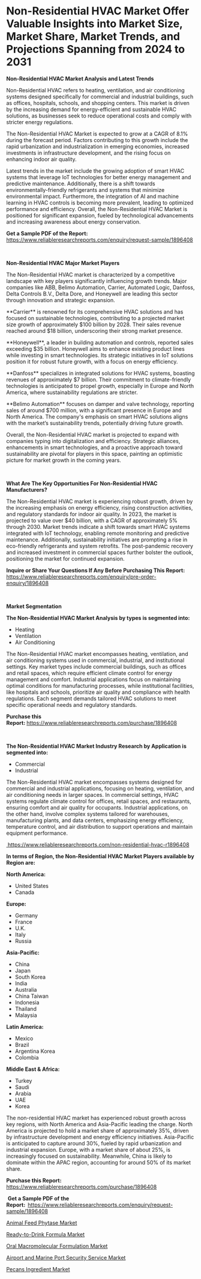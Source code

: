 <p><h1>Non-Residential HVAC Market Offer Valuable Insights into Market Size, Market Share, Market Trends, and Projections Spanning from 2024 to 2031</h1></p><p><strong>Non-Residential HVAC Market Analysis and Latest Trends</strong></p>
<p><p>Non-Residential HVAC refers to heating, ventilation, and air conditioning systems designed specifically for commercial and industrial buildings, such as offices, hospitals, schools, and shopping centers. This market is driven by the increasing demand for energy-efficient and sustainable HVAC solutions, as businesses seek to reduce operational costs and comply with stricter energy regulations. </p><p>The Non-Residential HVAC Market is expected to grow at a CAGR of 8.1% during the forecast period. Factors contributing to this growth include the rapid urbanization and industrialization in emerging economies, increased investments in infrastructure development, and the rising focus on enhancing indoor air quality. </p><p>Latest trends in the market include the growing adoption of smart HVAC systems that leverage IoT technologies for better energy management and predictive maintenance. Additionally, there is a shift towards environmentally-friendly refrigerants and systems that minimize environmental impact. Furthermore, the integration of AI and machine learning in HVAC controls is becoming more prevalent, leading to optimized performance and efficiency. Overall, the Non-Residential HVAC Market is positioned for significant expansion, fueled by technological advancements and increasing awareness about energy conservation.</p></p>
<p><strong>Get a Sample PDF of the Report:&nbsp;</strong> <a href="https://www.reliableresearchreports.com/enquiry/request-sample/1896408?utm_campaign=1565&utm_medium=2&utm_source=Github&utm_content=ia&utm_term=24102024&utm_id=non-residential-hvac">https://www.reliableresearchreports.com/enquiry/request-sample/1896408</a></p>
<p>&nbsp;</p>
<p><strong>Non-Residential HVAC Major Market Players</strong></p>
<p><p>The Non-Residential HVAC market is characterized by a competitive landscape with key players significantly influencing growth trends. Major companies like ABB, Belimo Automation, Carrier, Automated Logic, Danfoss, Delta Controls B.V., Delta Dore, and Honeywell are leading this sector through innovation and strategic expansion.</p><p>**Carrier** is renowned for its comprehensive HVAC solutions and has focused on sustainable technologies, contributing to a projected market size growth of approximately $100 billion by 2028. Their sales revenue reached around $18 billion, underscoring their strong market presence.</p><p>**Honeywell**, a leader in building automation and controls, reported sales exceeding $35 billion. Honeywell aims to enhance existing product lines while investing in smart technologies. Its strategic initiatives in IoT solutions position it for robust future growth, with a focus on energy efficiency.</p><p>**Danfoss** specializes in integrated solutions for HVAC systems, boasting revenues of approximately $7 billion. Their commitment to climate-friendly technologies is anticipated to propel growth, especially in Europe and North America, where sustainability regulations are stricter.</p><p>**Belimo Automation** focuses on damper and valve technology, reporting sales of around $700 million, with a significant presence in Europe and North America. The company's emphasis on smart HVAC solutions aligns with the market’s sustainability trends, potentially driving future growth.</p><p>Overall, the Non-Residential HVAC market is projected to expand with companies typing into digitalization and efficiency. Strategic alliances, enhancements in smart technologies, and a proactive approach toward sustainability are pivotal for players in this space, painting an optimistic picture for market growth in the coming years.</p></p>
<p>&nbsp;</p>
<p><strong>What Are The Key Opportunities For Non-Residential HVAC Manufacturers?</strong></p>
<p><p>The Non-Residential HVAC market is experiencing robust growth, driven by the increasing emphasis on energy efficiency, rising construction activities, and regulatory standards for indoor air quality. In 2023, the market is projected to value over $40 billion, with a CAGR of approximately 5% through 2030. Market trends indicate a shift towards smart HVAC systems integrated with IoT technology, enabling remote monitoring and predictive maintenance. Additionally, sustainability initiatives are prompting a rise in eco-friendly refrigerants and system retrofits. The post-pandemic recovery and increased investment in commercial spaces further bolster the outlook, positioning the market for continued expansion.</p></p>
<p><strong>Inquire or Share Your Questions If Any Before Purchasing This Report:</strong> <a href="https://www.reliableresearchreports.com/enquiry/pre-order-enquiry/1896408?utm_campaign=1565&utm_medium=2&utm_source=Github&utm_content=ia&utm_term=24102024&utm_id=non-residential-hvac">https://www.reliableresearchreports.com/enquiry/pre-order-enquiry/1896408</a></p>
<p>&nbsp;</p>
<p><strong>Market Segmentation</strong></p>
<p><strong>The Non-Residential HVAC Market Analysis by types is segmented into:</strong></p>
<p><ul><li>Heating</li><li>Ventilation</li><li>Air Conditioning</li></ul></p>
<p><p>The Non-Residential HVAC market encompasses heating, ventilation, and air conditioning systems used in commercial, industrial, and institutional settings. Key market types include commercial buildings, such as offices and retail spaces, which require efficient climate control for energy management and comfort. Industrial applications focus on maintaining optimal conditions for manufacturing processes, while institutional facilities, like hospitals and schools, prioritize air quality and compliance with health regulations. Each segment demands tailored HVAC solutions to meet specific operational needs and regulatory standards.</p></p>
<p><strong>Purchase this Report:&nbsp;</strong><a href="https://www.reliableresearchreports.com/purchase/1896408?utm_campaign=1565&utm_medium=2&utm_source=Github&utm_content=ia&utm_term=24102024&utm_id=non-residential-hvac">https://www.reliableresearchreports.com/purchase/1896408</a></p>
<p>&nbsp;</p>
<p><strong>The Non-Residential HVAC Market Industry Research by Application is segmented into:</strong></p>
<p><ul><li>Commercial</li><li>Industrial</li></ul></p>
<p><p>The Non-Residential HVAC market encompasses systems designed for commercial and industrial applications, focusing on heating, ventilation, and air conditioning needs in larger spaces. In commercial settings, HVAC systems regulate climate control for offices, retail spaces, and restaurants, ensuring comfort and air quality for occupants. Industrial applications, on the other hand, involve complex systems tailored for warehouses, manufacturing plants, and data centers, emphasizing energy efficiency, temperature control, and air distribution to support operations and maintain equipment performance.</p></p>
<p><a href="https://www.reliableresearchreports.com/non-residential-hvac-r1896408?utm_campaign=1565&utm_medium=2&utm_source=Github&utm_content=ia&utm_term=24102024&utm_id=non-residential-hvac">&nbsp;https://www.reliableresearchreports.com/non-residential-hvac-r1896408</a></p>
<p><strong>In terms of Region, the Non-Residential HVAC Market Players available by Region are:</strong></p>
<p>
    <p> <strong> North America: </strong>
        <ul>
            <li>United States</li>
            <li>Canada</li>
        </ul>
        </p> 
    <p> <strong> Europe: </strong>
        <ul>
            <li>Germany</li>
            <li>France</li>
            <li>U.K.</li>
            <li>Italy</li>
            <li>Russia</li>
        </ul>
        </p> 
    <p> <strong> Asia-Pacific: </strong>
        <ul>
            <li>China</li>
            <li>Japan</li>
            <li>South Korea</li>
            <li>India</li>
            <li>Australia</li>
            <li>China Taiwan</li>
            <li>Indonesia</li>
            <li>Thailand</li>
            <li>Malaysia</li>
        </ul>
        </p> 
    <p> <strong> Latin America: </strong>
        <ul>
            <li>Mexico</li>
            <li>Brazil</li>
            <li>Argentina Korea</li>
            <li>Colombia</li>
        </ul>
        </p> 
    <p> <strong> Middle East & Africa: </strong>
        <ul>
            <li>Turkey</li>
            <li>Saudi</li>
            <li>Arabia</li>
            <li>UAE</li>
            <li>Korea</li>
        </ul>
    </p>
    </p>
<p><p>The non-residential HVAC market has experienced robust growth across key regions, with North America and Asia-Pacific leading the charge. North America is projected to hold a market share of approximately 35%, driven by infrastructure development and energy efficiency initiatives. Asia-Pacific is anticipated to capture around 30%, fueled by rapid urbanization and industrial expansion. Europe, with a market share of about 25%, is increasingly focused on sustainability. Meanwhile, China is likely to dominate within the APAC region, accounting for around 50% of its market share.</p></p>
<p><strong>Purchase this Report: </strong><a href="https://www.reliableresearchreports.com/purchase/1896408?utm_campaign=1565&utm_medium=2&utm_source=Github&utm_content=ia&utm_term=24102024&utm_id=non-residential-hvac">https://www.reliableresearchreports.com/purchase/1896408</a></p>
<p>&nbsp;<strong>Get a Sample PDF of the Report:&nbsp;&nbsp;</strong><a href="https://www.reliableresearchreports.com/enquiry/request-sample/1896408?utm_campaign=1565&utm_medium=2&utm_source=Github&utm_content=ia&utm_term=24102024&utm_id=non-residential-hvac">https://www.reliableresearchreports.com/enquiry/request-sample/1896408</a></p>
<p><strong></strong></p>
<p><p><a href="https://www.linkedin.com/pulse/animal-feed-phytase-market-drivers-challenges-forecast-2024-2031-rwp8f?utm_campaign=1565&utm_medium=2&utm_source=Github&utm_content=ia&utm_term=24102024&utm_id=non-residential-hvac">Animal Feed Phytase Market</a></p><p><a href="https://www.linkedin.com/pulse/ready-to-drink-formula-market-research-report-forecast-growth-kzhuf?utm_campaign=1565&utm_medium=2&utm_source=Github&utm_content=ia&utm_term=24102024&utm_id=non-residential-hvac">Ready-to-Drink Formula Market</a></p><p><a href="https://www.linkedin.com/pulse/oral-macromolecular-formulation-market-size-segmentation-oo6yc?utm_campaign=1565&utm_medium=2&utm_source=Github&utm_content=ia&utm_term=24102024&utm_id=non-residential-hvac">Oral Macromolecular Formulation Market</a></p><p><a href="https://github.com/mauripalmi/Market-Research-Report-List-5/blob/main/airport-and-marine-port-security-service-market.md?utm_campaign=1565&utm_medium=2&utm_source=Github&utm_content=ia&utm_term=24102024&utm_id=non-residential-hvac">Airport and Marine Port Security Service Market</a></p><p><a href="https://www.linkedin.com/pulse/global-pecans-ingredient-market-trends-innovations-forward-looking-ra49f?utm_campaign=1565&utm_medium=2&utm_source=Github&utm_content=ia&utm_term=24102024&utm_id=non-residential-hvac">Pecans Ingredient Market</a></p></p>